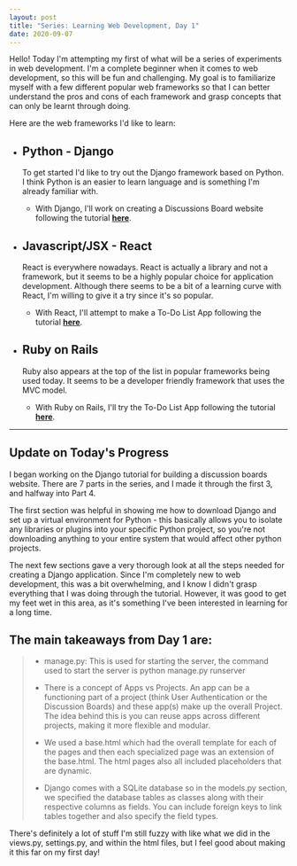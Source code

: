 ```yaml
---
layout: post
title: "Series: Learning Web Development, Day 1"
date: 2020-09-07
---
```


<p>
Hello! Today I'm attempting my first of what will be a series of experiments in web development. 
I'm a complete beginner when it comes to web development, so this will be fun and challenging. 
My goal is to familiarize myself with a few different popular web frameworks so that I can better understand the pros and cons of each framework and grasp concepts that can only be learnt through doing. 
</p>
<p>
Here are the web frameworks I'd like to learn: 
</p>
<ul>
 <li><h2>Python - Django</h2>
     <p>To get started I'd like to try out the Django framework based on Python. I think Python is an easier to learn language and is something I'm already familiar with.</p>
     <ul>
          <li><p>With Django, I'll work on creating a Discussions Board website following the tutorial <a href="https://simpleisbetterthancomplex.com/series/beginners-guide/1.11/"><b>here</b></a>.</p>
          </li>
     </ul>
</li>
<li><h2>Javascript/JSX - React</h2>
    <p>React is everywhere nowadays. React is actually a library and not a framework, but it seems to be a highly popular choice for application development.  
    Although there seems to be a bit of a learning curve with React, I'm willing to give it a try since it's so popular.</p>
    <ul>
         <li><p> With React, I'll attempt to make a To-Do List App following the tutorial <a href="https://www.kirupa.com/react/simple_todo_app_react.htm"><b>here</b></a>.</p></li>
    </ul>
</li>
<li><h2>Ruby on Rails</h2>
    <p>Ruby also appears at the top of the list in popular frameworks being used today. It seems to be a developer friendly framework that uses the MVC model.</p>
    <ul>
         <li><p> With Ruby on Rails, I'll try the To-Do List App following the tutorial <a href="https://medium.com/@deallen7/how-to-build-a-todo-app-in-rails-e6571fcccac3"><b>here</b></a>.</p></li>
     </ul>
</li>
</ul> 
<hr />
<h2>Update on Today's Progress</h2>
<p>
I began working on the Django tutorial for building a discussion boards website. There are 7 parts in the series, and I made it through the first 3, and halfway into Part 4. 
</p>
<p>
The first section was helpful in showing me how to download Django and set up a virtual environment for Python - this basically allows you to isolate any libraries or    plugins into your specific Python project, so you're not downloading anything to your entire system that would affect other python projects.
</p>
<p>
The next few sections gave a very thorough look at all the steps needed for creating a Django application. Since I'm completely new to web development, this was a bit overwhelming, and I know I didn't grasp everything that I was doing through the tutorial. However, it was good to get my feet wet in this area, as it's something I've been interested in learning for a long time.
</p>

<h2>The main takeaways from Day 1 are:</h2>
<blockquote>
     <ul>
          <li><p> manage.py: This is used for starting the server, the command used to start the server is python manage.py runserver</p></li>
          <li><p> There is a concept of Apps vs Projects. An app can be a functioning part of a project (think User Authentication or the Discussion Boards) and these app(s) make up the overall Project. The idea behind this is you can reuse apps across different projects, making it more flexible and modular.</p></li>
          <li><p> We used a base.html which had the overall template for each of the pages and then each specialized page was an extension of the base.html. The html pages also all included placeholders that are dynamic.</p></li>
          <li><p> Django comes with a SQLite database so in the models.py section, we specified the database tables as classes along with their respective columns as fields. You can include foreign keys to link tables together and also specify the field types.</p></li>
     </ul>
</blockquote>

<p>
There's definitely a lot of stuff I'm still fuzzy with like what we did in the views.py, settings.py, and within the html files, but I feel good about making it this far on my first day!
</p>

     
 
    
     
     
   
